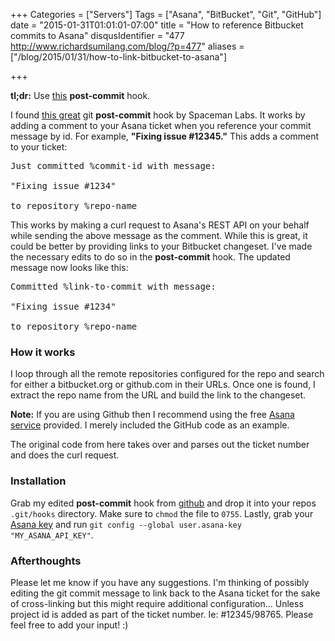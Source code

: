 +++
Categories = ["Servers"]
Tags = ["Asana", "BitBucket", "Git", "GitHub"]
date = "2015-01-31T01:01:01-07:00"
title = "How to reference Bitbucket commits to Asana"
disqusIdentifier = "477 http://www.richardsumilang.com/blog/?p=477"
aliases = ["/blog/2015/01/31/how-to-link-bitbucket-to-asana"]

+++

**tl;dr:** Use [this][1] **post-commit** hook.

I found [this great][2] git **post-commit** hook by Spaceman Labs. It works by
adding a comment to your Asana ticket when you reference your commit message by
id. For example, **"Fixing issue #12345."** This adds a comment to your ticket:

<pre>Just committed %commit-id with message:

"Fixing issue #1234"

to repository %repo-name</pre>

This works by making a curl request to Asana's REST API on your behalf while
sending the above message as the comment. While this is great, it could be
better by providing links to your Bitbucket changeset. I've made the necessary
edits to do so in the **post-commit** hook. The updated message now looks like
this:

<pre>Committed %link-to-commit with message:

"Fixing issue #1234"

to repository %repo-name</pre>

### How it works

I loop through all the remote repositories configured for the repo and search
for either a bitbucket.org or github.com in their URLs. Once  one is found, I
extract the repo name from the URL and build the link to the changeset.

**Note:** If you are using Github then I recommend  using the free
[Asana service][3] provided. I merely included the GitHub code as an example.

The original code from here takes over and parses out the ticket number and does
the curl request.

### Installation

Grab my edited **post-commit** hook from [github][1] and drop it into your repos
`.git/hooks` directory. Make sure to `chmod` the file to `0755`. Lastly, grab
your [Asana key][4] and run `git config --global user.asana-key
"MY_ASANA_API_KEY"`.

### Afterthoughts

Please let me know if you have any suggestions. I'm thinking of possibly editing
the git commit message to link back to the Asana ticket for the sake of
cross-linking but this might require additional configuration... Unless project
id is added as part of the ticket number. Ie: #12345/98765. Please feel free to
add your input! :)

[1]: https://github.com/rsumilang/asana-post-commit "Asana Post Commit"
[2]: https://github.com/Spaceman-Labs/asana-post-commit "Asana Post Commit"
[3]: https://asana.com/apps/github "Asana GitHub App"
[4]: http://app.asana.com/-/account_api "Asana Account API"
